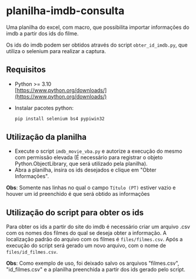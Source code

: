 # planilha-imdb-consulta

Uma planilha do excel, com macro, que possibilita importar informações do imdb a partir dos ids do filme.

Os ids do imdb podem ser obtidos através do script `obter_id_imdb.py`, que utiliza o selenium para realizar a captura.

## Requisitos
- Python >= 3.10<br>
[https://www.python.org/downloads/](https://www.python.org/downloads/)

- Instalar pacotes python:
    ```sh
    pip install selenium bs4 pypiwin32
    ```

## Utilização da planilha
- Execute o script `imdb_movie_vba.py` e autorize a execução do mesmo com permissão elevada (É necessário para registrar o objeto Python.ObjectLibrary, que será utilizado pela planilha).
- Abra a planilha, insira os ids desejados e clique em "Obter Informações".

**Obs**: Somente nas linhas no qual o campo `Título (PT)` estiver vazio e houver um id preenchido é que será obtido as informações

## Utilização do script para obter os ids
Para obter os ids a partir do site do imdb é necessário criar um arquivo .csv com os nomes dos filmes do qual se deseja obter a informação. A localização padrão do arquivo com os filmes é `files/filmes.csv`. Após a execução do script será gerado um novo arquivo, com o nome de `files/id_filmes.csv`.

**Obs**: Como exemplo de uso, foi deixado salvo os arquivos "filmes.csv", "id_filmes.csv" e a planilha preenchida a partir dos ids gerado pelo script.